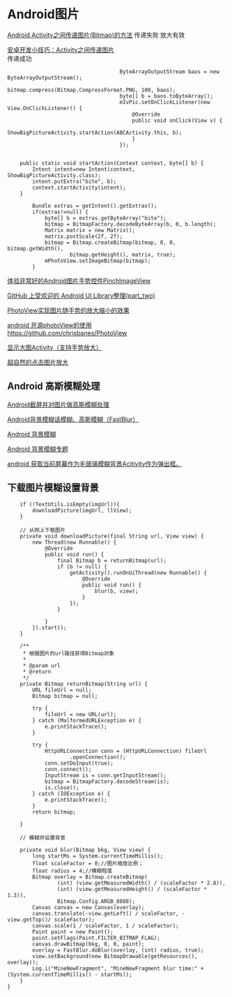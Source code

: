 Android图片
===

[Android Activity之间传递图片(Bitmap)的方法](https://www.jb51.net/article/40747.htm) 
传递失败 放大有效

[安卓开发小技巧：Activity之间传递图片](https://www.jianshu.com/p/e7e856bd17f2)  
传递成功

~~~~
                                    ByteArrayOutputStream baos = new ByteArrayOutputStream();
                                    bitmap.compress(Bitmap.CompressFormat.PNG, 100, baos);
                                    byte[] b = baos.toByteArray();
                                    mIvPic.setOnClickListener(new View.OnClickListener() {
                                        @Override
                                        public void onClick(View v) {
                                            ShowBigPictureActivity.startAction(ABCActivity.this, b);
                                        }
                                    });
                                    
                                    
    public static void startAction(Context context, byte[] b) {
        Intent intent=new Intent(context, ShowBigPictureActivity.class);
        intent.putExtra("bite", b);
        context.startActivity(intent);
    }
    
        Bundle extras = getIntent().getExtras();
        if(extras!=null) {
            byte[] b = extras.getByteArray("bite");
            bitmap = BitmapFactory.decodeByteArray(b, 0, b.length);
            Matrix matrix = new Matrix();
            matrix.postScale(2f, 2f);
            bitmap = Bitmap.createBitmap(bitmap, 0, 0, bitmap.getWidth(),
                    bitmap.getHeight(), matrix, true);
            mPhotoView.setImageBitmap(bitmap);
        }

~~~~

[体验非常好的Android图片手势控件PinchImageView](http://www.codesocang.com/kj-imageview/36647.html)  

[GitHub 上受欢迎的 Android UI Library整理(part_two)](https://blog.csdn.net/longxuanzhigu/article/details/93590773)  


[PhotoView实现图片随手势的放大缩小的效果](https://www.cnblogs.com/ruichenblogs/p/5192893.html)  

[android 开源photoView的使用](https://www.jianshu.com/p/6e38712e310f)  
https://github.com/chrisbanes/PhotoView   


[显示大图Activity（支持手势放大）](https://www.cnblogs.com/zyandroid/p/5013212.html)  

[超自然的点击图片放大](https://www.jianshu.com/p/d59d683609e1)  

Android 高斯模糊处理
---

[Android截屏并对图片做高斯模糊处理](https://gqdy365.iteye.com/blog/2193913)  

[Android背景模糊话模糊、高斯模糊（FastBlur）](https://blog.csdn.net/blank__box/article/details/80099359)  

[Android 背景模糊](https://www.csdn.net/gather_2e/MtTakgwsNzgwNC1ibG9n.html)  

[Android 背景模糊专题](https://blog.csdn.net/L25000/article/details/46550017)  

[android 获取当前屏幕作为毛玻璃模糊背景Acitivity作为弹出框。](https://www.cnblogs.com/CharlesGrant/p/4813735.html)  

下载图片模糊设置背景
---
~~~
    if (!TextUtils.isEmpty(imgUrl)){
        downloadPicture(imgUrl, llView);
    }

    // 从网上下载图片
    private void downloadPicture(final String url, View view) {
        new Thread(new Runnable() {
            @Override
            public void run() {
                final Bitmap b = returnBitmap(url);
                if (b != null) {
                    getActivity().runOnUiThread(new Runnable() {
                        @Override
                        public void run() {
                            blur(b, view);
                        }
                    });
                }

            }
        }).start();
    }

    /**
     * 根据图片的url路径获得Bitmap对象
     *
     * @param url
     * @return
     */
    private Bitmap returnBitmap(String url) {
        URL fileUrl = null;
        Bitmap bitmap = null;

        try {
            fileUrl = new URL(url);
        } catch (MalformedURLException e) {
            e.printStackTrace();
        }

        try {
            HttpURLConnection conn = (HttpURLConnection) fileUrl
                    .openConnection();
            conn.setDoInput(true);
            conn.connect();
            InputStream is = conn.getInputStream();
            bitmap = BitmapFactory.decodeStream(is);
            is.close();
        } catch (IOException e) {
            e.printStackTrace();
        }
        return bitmap;

    }

    // 模糊并设置背景

    private void blur(Bitmap bkg, View view) {
        long startMs = System.currentTimeMillis();
        float scaleFactor = 8;//图片缩放比例；
        float radius = 4;//模糊程度
        Bitmap overlay = Bitmap.createBitmap(
                (int) (view.getMeasuredWidth() / (scaleFactor * 2.8)),
                (int) (view.getMeasuredHeight() / (scaleFactor * 1.3)),
                Bitmap.Config.ARGB_8888);
        Canvas canvas = new Canvas(overlay);
        canvas.translate(-view.getLeft() / scaleFactor, -view.getTop()/ scaleFactor);
        canvas.scale(1 / scaleFactor, 1 / scaleFactor);
        Paint paint = new Paint();
        paint.setFlags(Paint.FILTER_BITMAP_FLAG);
        canvas.drawBitmap(bkg, 0, 0, paint);
        overlay = FastBlur.doBlur(overlay, (int) radius, true);
        view.setBackground(new BitmapDrawable(getResources(), overlay));
        Log.i("MineNewFragment", "MineNewFragment blur time:" + (System.currentTimeMillis() - startMs));
    }
}


~~~




